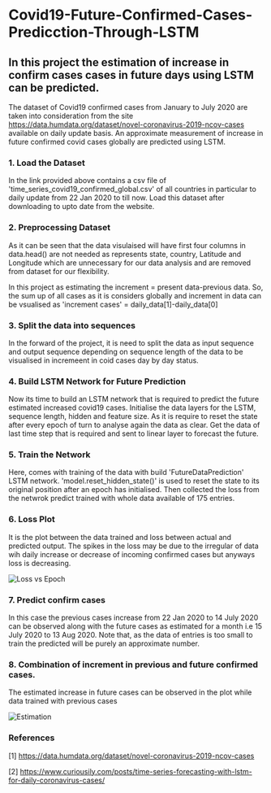 # Covid19-Future-Confirmed-Cases-Predicction-Through-LSTM
## In this project the estimation of increase in confirm cases cases in future days using LSTM can be predicted.
The dataset of Covid19 confirmed cases from January to July 2020 are taken into consideration from the site https://data.humdata.org/dataset/novel-coronavirus-2019-ncov-cases available on daily update basis. An approximate measurement of increase in future confirmed covid cases globally are predicted using LSTM.

### 1. Load the Dataset
In the link provided above contains a csv file of 'time_series_covid19_confirmed_global.csv' of all countries in particular to daily update from 22 Jan 2020 to till now. Load this dataset after downloading to upto date from the website.

### 2. Preprocessing Dataset
As it can be seen that the data visulaised will have first four columns in data.head() are not needed as represents state, country, Latitude and Longitude which are unnecessary for our data analysis and are removed from dataset for our flexibility.

In this project as estimating the increment = present data-previous data. So, the sum up of all cases as it is considers globally and increment in data can be vsualised as 'increment cases' = daily_data[1]-daily_data[0]

### 3. Split the data into sequences
In the forward of the project, it is need to split the data as input sequence and output sequence depending on sequence length of the data to be visualised in incremeent in coid cases day by day status.

### 4. Build LSTM Network for Future Prediction
Now its time to build an LSTM network that is required to predict the future estimated increased covid19 cases. Initialise the data layers for the LSTM, sequence length, hidden and feature size. As it is require to reset the state after every epoch of turn to analyse again the data as clear. Get the data of last time step that is required and sent to linear layer to forecast the future.

### 5. Train the Network
Here, comes with training of the data with build 'FutureDataPrediction' LSTM network. 'model.reset_hidden_state()' is used to reset the state to its original position after an epoch has initialised. Then collected the loss from the netwrok predict trained with whole data available of 175 entries.

### 6. Loss Plot
It is the plot between the data trained and loss between actual and predicted output. The spikes in the loss may be due to the irregular of data wih daily increase or decrease of incoming confirmed cases but anyways loss is decreasing.


![Loss vs Epoch](https://github.com/Nutakki2259/Covid19-Future-Estimation-Prediction-of-Confirmed-Cases-Through-LSTM/blob/master/Plots/loss.PNG)

### 7. Predict confirm cases 
In this case the previous cases increase from 22 Jan 2020 to 14 July 2020 can be observed along with the future cases as estimated for a month i.e 15 July 2020 to 13 Aug 2020. Note that, as the data of entries is too small to train the predicted will be purely an approximate number.

### 8. Combination of increment in previous and future confirmed cases.
The estimated increase in future cases can be observed in the plot while data trained with previous cases

![Estimation](https://github.com/Nutakki2259/Covid19-Future-Estimation-Prediction-of-Confirmed-Cases-Through-LSTM/blob/master/Plots/increment.PNG)

### References
[1] https://data.humdata.org/dataset/novel-coronavirus-2019-ncov-cases

[2] https://www.curiousily.com/posts/time-series-forecasting-with-lstm-for-daily-coronavirus-cases/
